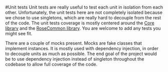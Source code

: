 #Unit tests
Unit tests are really useful to test each unit in isolation from each other.
Unfortunately, the unit tests here are not completely isolated because we chose to use singletons, which are really hard to decouple from the rest of the code.
The unit tests coverage is mostly centered around the [Core library](../core/core.md) and the [RoseCommon library](../rosecommon/rosecommon.md).
You are welcome to add any tests you might see fit.

There are a couple of mocks present. Mocks are fake classes that implement instances. It is mostly used with dependency injection, in order to decouple units as much as possible.
The end goal of the project would be to use dependency injection instead of singleton throughout the codebase to allow full coverage of the code.

